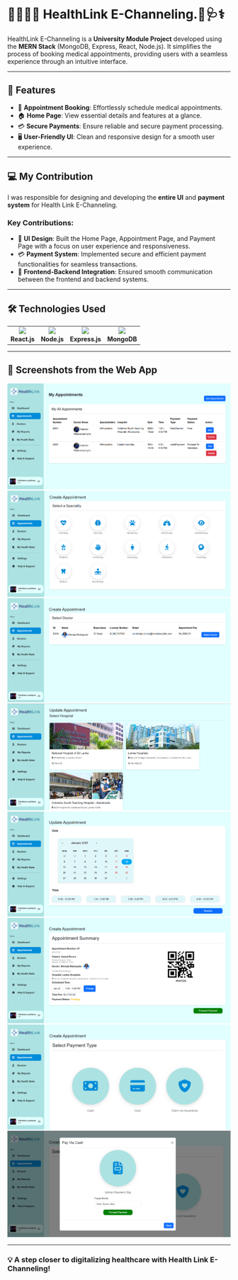 
# 👨‍⚕️🏥💉 HealthLink E-Channeling.💊🩺⚕️

HealthLink E-Channeling is a **University Module Project** developed using the **MERN Stack** (MongoDB, Express, React, Node.js). It simplifies the process of booking medical appointments, providing users with a seamless experience through an intuitive interface.


---

## 🌟 Features
- 📅 **Appointment Booking**: Effortlessly schedule medical appointments.  
- 🏠 **Home Page**: View essential details and features at a glance.  
- 💳 **Secure Payments**: Ensure reliable and secure payment processing.  
- 🖥️ **User-Friendly UI**: Clean and responsive design for a smooth user experience.  

---

## 💻 My Contribution
I was responsible for designing and developing the **entire UI** and **payment system** for Health Link E-Channeling.  

### Key Contributions:
- 🎨 **UI Design**: Built the Home Page, Appointment Page, and Payment Page with a focus on user experience and responsiveness.  
- 💳 **Payment System**: Implemented secure and efficient payment functionalities for seamless transactions.  
- 🔄 **Frontend-Backend Integration**: Ensured smooth communication between the frontend and backend systems.  

---

## 🛠️ Technologies Used
<table>
  <tr>
    <td align="center"><img src="https://cdn.worldvectorlogo.com/logos/react-2.svg" width="50"><br><b>React.js</b></td>
    <td align="center"><img src="https://cdn.worldvectorlogo.com/logos/nodejs-icon.svg" width="50"><br><b>Node.js</b></td>
    <td align="center"><img src="https://cdn.worldvectorlogo.com/logos/express-109.svg" width="50"><br><b>Express.js</b></td>
    <td align="center"><img src="https://cdn.worldvectorlogo.com/logos/mongodb-icon-1.svg" width="50"><br><b>MongoDB</b></td>
  </tr>
</table>

---

## 📸 Screenshots from the Web App

![Health Link Preview - Home](https://github.com/ShachiruRashmika2/HealthLink-E-Channeling-Webapp/blob/main/Snaps/1.png)  
![Health Link Preview - Appointments](https://github.com/ShachiruRashmika2/HealthLink-E-Channeling-Webapp/blob/main/Snaps/2.png)  
![Health Link Preview - Speciality](https://github.com/ShachiruRashmika2/HealthLink-E-Channeling-Webapp/blob/main/Snaps/3.png)  
![Health Link Preview - Doctor](https://github.com/ShachiruRashmika2/HealthLink-E-Channeling-Webapp/blob/main/Snaps/4.png)  
![Health Link Preview - Hospital](https://github.com/ShachiruRashmika2/HealthLink-E-Channeling-Webapp/blob/main/Snaps/5.png)  
![Health Link Preview - recipt](https://github.com/ShachiruRashmika2/HealthLink-E-Channeling-Webapp/blob/main/Snaps/6.png)  
![Health Link Preview - Paymethod](https://github.com/ShachiruRashmika2/HealthLink-E-Channeling-Webapp/blob/main/Snaps/7.png)  
![Health Link Preview - Paymethod-cash](https://github.com/ShachiruRashmika2/HealthLink-E-Channeling-Webapp/blob/main/Snaps/8.png)  


---

### 💡 A step closer to digitalizing healthcare with **Health Link E-Channeling**!
